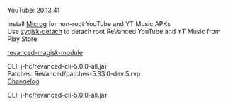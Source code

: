 YouTube: 20.13.41  

Install [Microg](https://github.com/ReVanced/GmsCore/releases) for non-root YouTube and YT Music APKs  
Use [zygisk-detach](https://github.com/j-hc/zygisk-detach) to detach root ReVanced YouTube and YT Music from Play Store  

[revanced-magisk-module](https://github.com/j-hc/revanced-magisk-module)
  
CLI: j-hc/revanced-cli-5.0.0-all.jar  
Patches: ReVanced/patches-5.33.0-dev.5.rvp  
[Changelog](https://github.com/ReVanced/revanced-patches/releases/tag/v5.33.0-dev.5)

CLI: j-hc/revanced-cli-5.0.0-all.jar    

